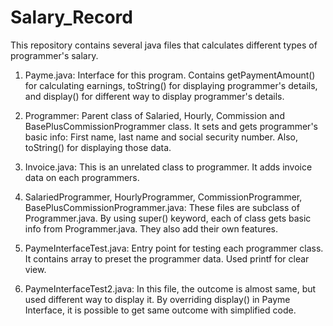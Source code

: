 # Salary_Record

This repository contains several java files that calculates different types of programmer's salary.

1. Payme.java:
   Interface for this program. Contains getPaymentAmount() for calculating earnings,
   toString() for displaying programmer's details, and
   display() for different way to display programmer's details.
   
2. Programmer:
   Parent class of Salaried, Hourly, Commission and BasePlusCommissionProgrammer class.
   It sets and gets programmer's basic info: First name, last name and social security number.
   Also, toString() for displaying those data.
   
3. Invoice.java:
   This is an unrelated class to programmer. It adds invoice data on each programmers.

4. SalariedProgrammer, HourlyProgrammer, CommissionProgrammer, BasePlusCommissionProgrammer.java:
   These files are subclass of Programmer.java.
   By using super() keyword, each of class gets basic info from Programmer.java.
   They also add their own features.

5. PaymeInterfaceTest.java:
   Entry point for testing each programmer class.
   It contains array to preset the programmer data.
   Used printf for clear view.

6. PaymeInterfaceTest2.java:
   In this file, the outcome is almost same, but used different way to display it.
   By overriding display() in Payme Interface, it is possible to get same outcome with simplified code.
   
   

















